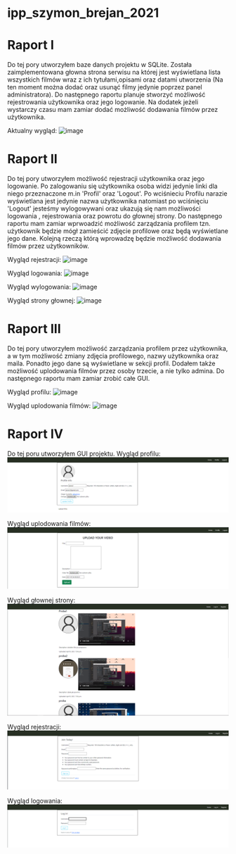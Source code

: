 # ipp_szymon_brejan_2021

# Raport I
Do tej pory utworzyłem baze danych projektu w SQLite. Została zaimplementowana głowna strona serwisu na której jest wyświetlana lista wszystkich filmów wraz z ich tytułami,opisami oraz datami utworzenia (Na ten moment można dodać oraz usunąć filmy jedynie poprzez panel administratora).
Do następnego raportu planuje stworzyć możliwość rejestrowania użytkownika oraz jego logowanie. Na dodatek jeżeli wystarczy czasu mam zamiar dodać możliwość dodawania filmów przez użytkownika.

Aktualny wygląd:
![image](https://github.com/szymon123xxx/ipp_szymon_brejan_2021/blob/main/Zdjęcia/rap1.png)

# Raport II
Do tej pory utworzyłem możliwość rejestracji użytkownika oraz jego logowanie. Po zalogowaniu się użytkownika osoba widzi jedynie linki dla niego przeznaczone m.in 'Profil' oraz 'Logout'. Po wciśnieciu Profilu narazie wyświetlana jest jedynie nazwa użytkownika natomiast po wciśnięciu 'Logout' jesteśmy wylogowywani oraz ukazują się nam możliwości logowania , rejestrowania oraz powrotu do głownej strony. Do następnego raportu mam zamiar wprwoadzić możliwość zarządzania profilem tzn. użytkownik będzie mógł zamieścić zdjęcie profilowe oraz będą wyświetlane jego dane. Kolejną rzeczą którą wprowadzę będzie możliwość dodawania filmów przez użytkowników. 

Wygląd rejestracji:
![image](https://github.com/szymon123xxx/ipp_szymon_brejan_2021/blob/main/Zdjęcia/rap2....png)

Wygląd logowania:
![image](https://github.com/szymon123xxx/ipp_szymon_brejan_2021/blob/main/Zdjęcia/rap2.png)

Wygląd wylogowania:
![image](https://github.com/szymon123xxx/ipp_szymon_brejan_2021/blob/main/Zdjęcia/rap2...png)

Wygląd strony głownej:
![image](https://github.com/szymon123xxx/ipp_szymon_brejan_2021/blob/main/Zdjęcia/rap2..png)

# Raport III
Do tej pory utworzyłem możliwość zarządzania profilem przez użytkownika, a w tym możliwość zmiany zdjęcia profilowego, nazwy użytkownika oraz maila. Ponadto jego dane są wyświetlane w sekcji profil. Dodałem także możliwość uplodowania filmów przez osoby trzecie, a nie tylko admina. Do następnego raportu mam zamiar zrobić całe GUI.

Wygląd profilu:
![image](https://github.com/szymon123xxx/ipp_szymon_brejan_2021/blob/main/Zdjęcia/raport3.png)

Wygląd uplodowania filmów:
![image](https://github.com/szymon123xxx/ipp_szymon_brejan_2021/blob/main/Zdjęcia/raport3_.png)

# Raport IV
Do tej poru utworzyłem GUI projektu.
Wygląd profilu:
![image](https://github.com/szymon123xxx/ipp_szymon_brejan_2021/blob/main/Zdjęcia/raportIV3.png)

Wygląd uplodowania filmów:
![image](https://github.com/szymon123xxx/ipp_szymon_brejan_2021/blob/main/Zdjęcia/raportIV4.png)

Wygląd głownej strony:
![image](https://github.com/szymon123xxx/ipp_szymon_brejan_2021/blob/main/Zdjęcia/raportIV.png)

Wygląd rejestracji:
![image](https://github.com/szymon123xxx/ipp_szymon_brejan_2021/blob/main/Zdjęcia/raportIV1.png)

Wygląd logowania:
![image](https://github.com/szymon123xxx/ipp_szymon_brejan_2021/blob/main/Zdjęcia/raportIV2.png)


